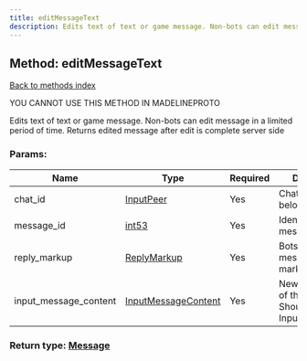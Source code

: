 ```yaml
---
title: editMessageText
description: Edits text of text or game message. Non-bots can edit message in a limited period of time. Returns edited message after edit is complete server side
---
```

## Method: editMessageText  
[Back to methods index](index.md)


YOU CANNOT USE THIS METHOD IN MADELINEPROTO


Edits text of text or game message. Non-bots can edit message in a limited period of time. Returns edited message after edit is complete server side

### Params:

| Name     |    Type       | Required | Description |
|----------|---------------|----------|-------------|
|chat\_id|[InputPeer](../types/InputPeer.md) | Yes|Chat the message belongs to|
|message\_id|[int53](../types/int53.md) | Yes|Identifier of the message|
|reply\_markup|[ReplyMarkup](../types/ReplyMarkup.md) | Yes|Bots only. New message reply markup|
|input\_message\_content|[InputMessageContent](../types/InputMessageContent.md) | Yes|New text content of the message. Should be of type InputMessageText|


### Return type: [Message](../types/Message.md)

